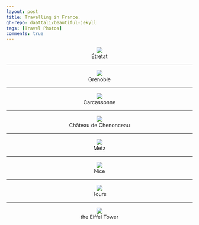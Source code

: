 ```yaml
---
layout: post
title: Travelling in France.
gh-repo: daattali/beautiful-jekyll
tags: [Travel Photos]
comments: true
---
```

<div align=center>
<img src="/Lifang/France/Étretat.jpg"  />
</div>
<center>Étretat</center>

___

<div align=center>
<img src="/Lifang/France/Grenoble.jpeg"  />
</div>
<center>Grenoble</center>

___

<div align=center>
<img src="/Lifang/France/Carcassonne.jpeg"  />
</div>
<center>Carcassonne</center>

___

<div align=center>
<img src="/Lifang/France/Château de Chenonceau.jpeg"  />
</div>
<center>Château de Chenonceau</center>

___

<div align=center>
<img src="/Lifang/France/Metz.jpeg"  />
</div>
<center>Metz</center>

___

<div align=center>
<img src="/Lifang/France/Nice.jpg"  />
</div>
<center>Nice</center>

___

<div align=center>
<img src="/Lifang/France/Tours.jpeg"  />
</div>
<center>Tours</center>

___

<div align=center>
<img src="/Lifang/France/the Eiffel Tower.jpg"  />
</div>
<center>the Eiffel Tower</center>

